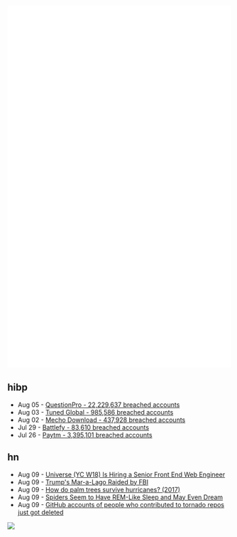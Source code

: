 ![Metrics](https://raw.githubusercontent.com/phixion/phixion/master/metrics.svg)

## hibp

<!--
for https://github.com/phixion/phixion/blob/main/.github/workflows/feeds.yml
-->
<!--START_SECTION:haveibeenpwnd-->
- Aug 05 - [QuestionPro - 22,229,637 breached accounts](https://haveibeenpwned.com/PwnedWebsites#QuestionPro)
- Aug 03 - [Tuned Global - 985,586 breached accounts](https://haveibeenpwned.com/PwnedWebsites#TunedGlobal)
- Aug 02 - [Mecho Download - 437,928 breached accounts](https://haveibeenpwned.com/PwnedWebsites#MechoDownload)
- Jul 29 - [Battlefy - 83,610 breached accounts](https://haveibeenpwned.com/PwnedWebsites#Battlefy)
- Jul 26 - [Paytm - 3,395,101 breached accounts](https://haveibeenpwned.com/PwnedWebsites#Paytm)
<!--END_SECTION:haveibeenpwnd-->

## hn

<!--
for https://github.com/phixion/phixion/blob/main/.github/workflows/feeds.yml
-->
<!--START_SECTION:hn-->
- Aug 09 - [Universe (YC W18) Is Hiring a Senior Front End Web Engineer](https://jobs.lever.co/onuniverse/f2909021-bac3-4938-975e-62eb9c5d8dc4)
- Aug 09 - [Trump's Mar-a-Lago Raided by FBI](https://www.bbc.com/news/world-us-canada-62472908)
- Aug 09 - [How do palm trees survive hurricanes? (2017)](https://www.indefenseofplants.com/blog/2017/9/10/how-do-palms-survive-hurricanes)
- Aug 09 - [Spiders Seem to Have REM-Like Sleep and May Even Dream](https://www.scientificamerican.com/article/spiders-seem-to-have-rem-like-sleep-and-may-even-dream/)
- Aug 09 - [GitHub accounts of people who contributed to tornado repos just got deleted](https://twitter.com/bantg/status/1556721709931175937)
<!--END_SECTION:hn-->

<!--
for https://yhype.me
-->
![](https://hit.yhype.me/github/profile?user_id=13013670)
